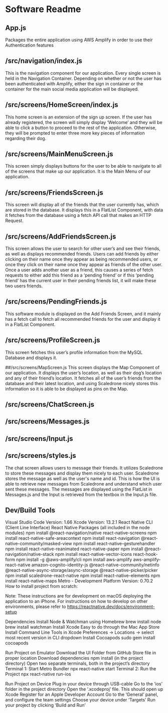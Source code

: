 # Software Readme


## App.js
Packages the entire application using AWS Amplify in order to use their Authentication features

## /src/navigation/index.js
This is the navigation component for our application. Every single screen is held in the Navigation Container. Depending on whether or not the user has been authenticated with Amplify, either the sign in container or the container for the main social media application will be displayed.

## /src/screens/HomeScreen/index.js
This home screen is an extension of the sign up screen. If the user has already registered, the screen will simply display ‘Welcome’ and they will be able to click a button to proceed to the rest of the application. Otherwise, they will be prompted to enter three more key pieces of information regarding their dog. 

## /src/screens/MainMenuScreen.js
This screen simply displays buttons for the user to be able to navigate to all of the screens that make up our application. It is the Main Menu of our application. 

## /src/screens/FriendsScreen.js
This screen will display all of the friends that the user currently has, which are stored in the database. It displays this in a FlatList Component, with data it fetches from the database using a fetch API call that makes an HTTP Request.

## /src/screens/AddFriendsScreen.js
This screen allows the user to search for other user’s and see their friends, as well as displays recommended friends. Users can add friends by either clicking on their name once they appear as being recommended users, or once they click on their name once they appear as friends of the other user. Once a user adds another user as a friend, this causes a series of fetch requests to either add this friend as a ‘pending friend’ or if this ‘pending friend’ has the current user in their pending friends list, it will make these two users friends. 

## /src/screens/PendingFriends.js
This software module is displayed on the Add Friends Screen, and it mainly has a fetch call to fetch all recommended friends for the user and display it in a FlatList Component.

## /src/screens/ProfileScreen.js
This screen fetches this user’s profile information from the MySQL Database and displays it.
 
##/src/screens/MapScreen.js
This screen displays the Map Component of our application. It displays the user’s location, as well as their dog’s location and any of their friend’s location. It fetches all of the user’s friends from the database and their latest location, and using Scaledrone nicely stores this information so it is able to be displayed as pins on the Map. 

## /src/screens/ChatScreen.js
## /src/screens/Messages.js
## /src/screens/Input.js
## /src/screens/styles.js
The chat screen allows users to message their friends. It utilizes Scaledrone to store these messages and display them nicely to each user. Scaledrone stores the message as well as the user's name and id. This is how the UI is able to retrieve new messages from Scaledrone and understand which user sent these messages. The messages are displayed using the FlatList in Messages.js and the Input is retrieved from the textbox in the Input.js file. 


## Dev/Build Tools
Visual Studio Code 
Version: 1.66
Xcode 
Version: 13.2.1
React Native CLI (Client Line Interface)
React Native Packages (all included in the node modules)
npm install @react-navigation/native react-native-screens
npm install react-native-safe-areacontext
npm install react-navigation @react-native-community/masked-view
npm install react-native-gesturehandler
npm install react-native-reanimated react-native-paper
npm install @react-navigation/native-stack
npm install react-native-vector-icons react-hook-form
npm install -g @aws-amplify/cli
npm install aws-amplify aws-amplify-react-native amazon-cognito-identity-js @react-native-community/netinfo @react-native-async-storage/async-storage @react-native-picker/picker
npm install scaledrone-react-native
npm install react-native-elements
npm install react-native-maps
Metro - Development Platform
Version: 0.70.2
How to install project from scratch:

Note: These instructions are for development on macOS deploying the application to an iPhone. For instructions on how to develop on other environments, please refer to https://reactnative.dev/docs/environment-setup

Dependencies
Install Node & Watchman using Homebrew
brew install node
brew install watchman
Install Xcode
Easy to do through the Mac App Store
Install Command Line Tools in Xcode
Preferences → Locations → select most recent version in CLI dropdown
Install Cocoapods
sudo gem install cocoapods

Run Project on Emulator
Download the UI Folder from GitHub
Store file in proper location
Download dependencies
npm install (in the project directory)
Open two separate terminals, both in the project’s directory
Terminal 1: Start Metro Bundler
npx react-native start
Terminal 2: Run the Project
npx react-native run-ios 

Run Project on Device
Plug in your device through USB-cable
Go to the ‘ios’ folder in the project directory
Open the ‘.xcodeproj’ file. This should open up Xcode
Register for an Apple Developer Account
Go to the ‘General’ panel, and configure the team settings
Choose your device under ‘Targets’
Run your project by clicking ‘Build and Run’



